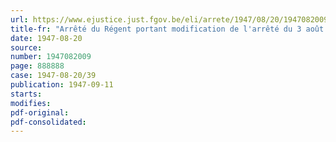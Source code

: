 ```yaml
---
url: https://www.ejustice.just.fgov.be/eli/arrete/1947/08/20/1947082009/justel
title-fr: "Arrêté du Régent portant modification de l'arrêté du 3 août 1946, organique des services du Premier Ministre"
date: 1947-08-20
source:
number: 1947082009
page: 888888
case: 1947-08-20/39
publication: 1947-09-11
starts:
modifies:
pdf-original:
pdf-consolidated:
---
```


